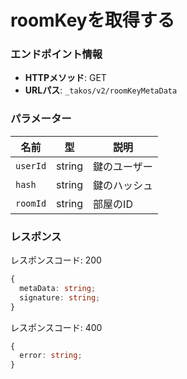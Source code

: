 # roomKeyを取得する

### エンドポイント情報

- **HTTPメソッド**: GET
- **URLパス**: `_takos/v2/roomKeyMetaData`

### パラメーター

| 名前     | 型     | 説明         |
| -------- | ------ | ------------ |
| `userId` | string | 鍵のユーザー |
| `hash`   | string | 鍵のハッシュ |
| `roomId` | string | 部屋のID     |

### レスポンス

レスポンスコード: 200

```ts
{
  metaData: string;
  signature: string;
}
```

レスポンスコード: 400

```ts
{
  error: string;
}
```
